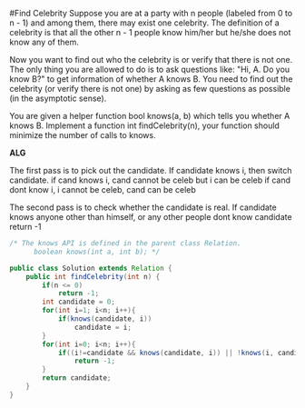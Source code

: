 #Find Celebrity
Suppose you are at a party with n people (labeled from 0 to n - 1) and among them, there may exist one celebrity. 
The definition of a celebrity is that all the other n - 1 people know him/her but he/she does not know any of them.

Now you want to find out who the celebrity is or verify that there is not one. The only thing you are allowed to do 
is to ask questions like: "Hi, A. Do you know B?" to get information of whether A knows B. You need to find out the 
celebrity (or verify there is not one) by asking as few questions as possible (in the asymptotic sense).

You are given a helper function bool knows(a, b) which tells you whether A knows B. Implement a function int 
findCelebrity(n), your function should minimize the number of calls to knows.

**ALG**

The first pass is to pick out the candidate. If candidate knows i, then switch candidate. 
if cand knows i, cand cannot be celeb but i can be celeb
if cand dont know i, i cannot be celeb, cand can be celeb

The second pass is to check whether the candidate is real.
If candidate knows anyone other than himself, or
any other people dont know candidate return -1

```java
/* The knows API is defined in the parent class Relation.
      boolean knows(int a, int b); */

public class Solution extends Relation {
    public int findCelebrity(int n) {
        if(n <= 0)
            return -1;
        int candidate = 0;
        for(int i=1; i<n; i++){
            if(knows(candidate, i))
                candidate = i;
        }
        for(int i=0; i<n; i++){
            if((i!=candidate && knows(candidate, i)) || !knows(i, candidate))
                return -1;
        }
        return candidate;
    }
}
```
  
